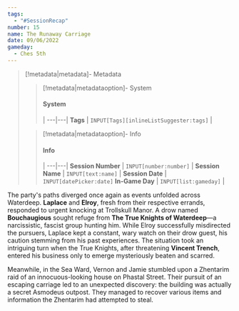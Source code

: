 ```yaml
---
tags:
  - "#SessionRecap"
number: 15
name: The Runaway Carriage
date: 09/06/2022
gameday:
  - Ches 5th
---
```

> [!metadata|metadata]- Metadata 
>> [!metadata|metadataoption]- System
>> #### System
>>  |
>> ---|---|
> **Tags** | `INPUT[Tags][inlineListSuggester:tags]` |
>
>> [!metadata|metadataoption]- Info
>> #### Info
>>  |
>> ---|---|
>> **Session Number** | `INPUT[number:number]` |
>> **Session Name** | `INPUT[text:name]` |
>> **Session Date** | `INPUT[datePicker:date]`
>> **In-Game Day** | `INPUT[list:gameday]` |

The party's paths diverged once again as events unfolded across Waterdeep. **Laplace** and **Elroy**, fresh from their respective errands, responded to urgent knocking at Trollskull Manor. A drow named **Bouchaugious** sought refuge from **The True Knights of Waterdeep**—a narcissistic, fascist group hunting him. While Elroy successfully misdirected the pursuers, Laplace kept a constant, wary watch on their drow guest, his caution stemming from his past experiences. The situation took an intriguing turn when the True Knights, after threatening **Vincent Trench**, entered his business only to emerge mysteriously beaten and scarred.

Meanwhile, in the Sea Ward, Vernon and Jamie stumbled upon a Zhentarim raid of an innocuous-looking house on Phastal Street. Their pursuit of an escaping carriage led to an unexpected discovery: the building was actually a secret Asmodeus outpost. They managed to recover various items and information the Zhentarim had attempted to steal.